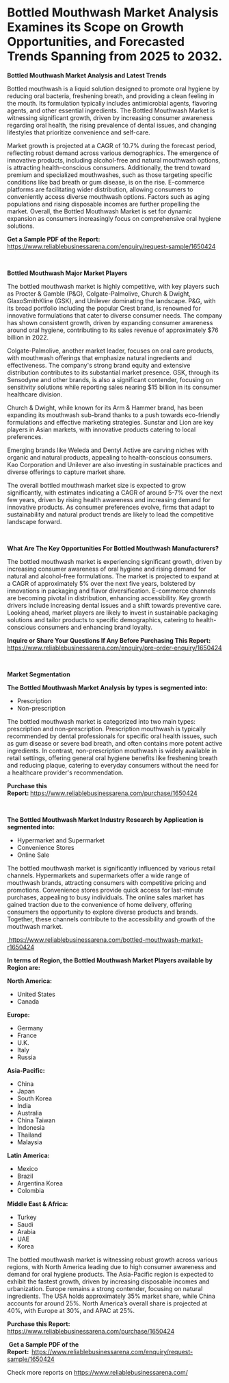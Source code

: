 <p><h1>Bottled Mouthwash Market Analysis Examines its Scope on Growth Opportunities, and Forecasted Trends Spanning from 2025 to 2032.</h1></p><p><strong>Bottled Mouthwash Market Analysis and Latest Trends</strong></p>
<p><p>Bottled mouthwash is a liquid solution designed to promote oral hygiene by reducing oral bacteria, freshening breath, and providing a clean feeling in the mouth. Its formulation typically includes antimicrobial agents, flavoring agents, and other essential ingredients. The Bottled Mouthwash Market is witnessing significant growth, driven by increasing consumer awareness regarding oral health, the rising prevalence of dental issues, and changing lifestyles that prioritize convenience and self-care.</p><p>Market growth is projected at a CAGR of 10.7% during the forecast period, reflecting robust demand across various demographics. The emergence of innovative products, including alcohol-free and natural mouthwash options, is attracting health-conscious consumers. Additionally, the trend toward premium and specialized mouthwashes, such as those targeting specific conditions like bad breath or gum disease, is on the rise. E-commerce platforms are facilitating wider distribution, allowing consumers to conveniently access diverse mouthwash options. Factors such as aging populations and rising disposable incomes are further propelling the market. Overall, the Bottled Mouthwash Market is set for dynamic expansion as consumers increasingly focus on comprehensive oral hygiene solutions.</p></p>
<p><strong>Get a Sample PDF of the Report:&nbsp;</strong> <a href="https://www.reliablebusinessarena.com/enquiry/request-sample/1650424?utm_campaign=3091&utm_medium=2&utm_source=Github&utm_content=ia&utm_term=23032025&utm_id=bottled-mouthwash">https://www.reliablebusinessarena.com/enquiry/request-sample/1650424</a></p>
<p>&nbsp;</p>
<p><strong>Bottled Mouthwash Major Market Players</strong></p>
<p><p>The bottled mouthwash market is highly competitive, with key players such as Procter & Gamble (P&G), Colgate-Palmolive, Church & Dwight, GlaxoSmithKline (GSK), and Unilever dominating the landscape. P&G, with its broad portfolio including the popular Crest brand, is renowned for innovative formulations that cater to diverse consumer needs. The company has shown consistent growth, driven by expanding consumer awareness around oral hygiene, contributing to its sales revenue of approximately $76 billion in 2022.</p><p>Colgate-Palmolive, another market leader, focuses on oral care products, with mouthwash offerings that emphasize natural ingredients and effectiveness. The company's strong brand equity and extensive distribution contributes to its substantial market presence. GSK, through its Sensodyne and other brands, is also a significant contender, focusing on sensitivity solutions while reporting sales nearing $15 billion in its consumer healthcare division.</p><p>Church & Dwight, while known for its Arm & Hammer brand, has been expanding its mouthwash sub-brand thanks to a push towards eco-friendly formulations and effective marketing strategies. Sunstar and Lion are key players in Asian markets, with innovative products catering to local preferences.</p><p>Emerging brands like Weleda and Dentyl Active are carving niches with organic and natural products, appealing to health-conscious consumers. Kao Corporation and Unilever are also investing in sustainable practices and diverse offerings to capture market share.</p><p>The overall bottled mouthwash market size is expected to grow significantly, with estimates indicating a CAGR of around 5-7% over the next few years, driven by rising health awareness and increasing demand for innovative products. As consumer preferences evolve, firms that adapt to sustainability and natural product trends are likely to lead the competitive landscape forward.</p></p>
<p>&nbsp;</p>
<p><strong>What Are The Key Opportunities For Bottled Mouthwash Manufacturers?</strong></p>
<p><p>The bottled mouthwash market is experiencing significant growth, driven by increasing consumer awareness of oral hygiene and rising demand for natural and alcohol-free formulations. The market is projected to expand at a CAGR of approximately 5% over the next five years, bolstered by innovations in packaging and flavor diversification. E-commerce channels are becoming pivotal in distribution, enhancing accessibility. Key growth drivers include increasing dental issues and a shift towards preventive care. Looking ahead, market players are likely to invest in sustainable packaging solutions and tailor products to specific demographics, catering to health-conscious consumers and enhancing brand loyalty.</p></p>
<p><strong>Inquire or Share Your Questions If Any Before Purchasing This Report:</strong> <a href="https://www.reliablebusinessarena.com/enquiry/pre-order-enquiry/1650424?utm_campaign=3091&utm_medium=2&utm_source=Github&utm_content=ia&utm_term=23032025&utm_id=bottled-mouthwash">https://www.reliablebusinessarena.com/enquiry/pre-order-enquiry/1650424</a></p>
<p>&nbsp;</p>
<p><strong>Market Segmentation</strong></p>
<p><strong>The Bottled Mouthwash Market Analysis by types is segmented into:</strong></p>
<p><ul><li>Prescription</li><li>Non-prescription</li></ul></p>
<p><p>The bottled mouthwash market is categorized into two main types: prescription and non-prescription. Prescription mouthwash is typically recommended by dental professionals for specific oral health issues, such as gum disease or severe bad breath, and often contains more potent active ingredients. In contrast, non-prescription mouthwash is widely available in retail settings, offering general oral hygiene benefits like freshening breath and reducing plaque, catering to everyday consumers without the need for a healthcare provider's recommendation.</p></p>
<p><strong>Purchase this Report:&nbsp;</strong><a href="https://www.reliablebusinessarena.com/purchase/1650424?utm_campaign=3091&utm_medium=2&utm_source=Github&utm_content=ia&utm_term=23032025&utm_id=bottled-mouthwash">https://www.reliablebusinessarena.com/purchase/1650424</a></p>
<p>&nbsp;</p>
<p><strong>The Bottled Mouthwash Market Industry Research by Application is segmented into:</strong></p>
<p><ul><li>Hypermarket and Supermarket</li><li>Convenience Stores</li><li>Online Sale</li></ul></p>
<p><p>The bottled mouthwash market is significantly influenced by various retail channels. Hypermarkets and supermarkets offer a wide range of mouthwash brands, attracting consumers with competitive pricing and promotions. Convenience stores provide quick access for last-minute purchases, appealing to busy individuals. The online sales market has gained traction due to the convenience of home delivery, offering consumers the opportunity to explore diverse products and brands. Together, these channels contribute to the accessibility and growth of the mouthwash market.</p></p>
<p><a href="https://www.reliablebusinessarena.com/bottled-mouthwash-market-r1650424?utm_campaign=3091&utm_medium=2&utm_source=Github&utm_content=ia&utm_term=23032025&utm_id=bottled-mouthwash">&nbsp;https://www.reliablebusinessarena.com/bottled-mouthwash-market-r1650424</a></p>
<p><strong>In terms of Region, the Bottled Mouthwash Market Players available by Region are:</strong></p>
<p>
    <p> <strong> North America: </strong>
        <ul>
            <li>United States</li>
            <li>Canada</li>
        </ul>
        </p> 
    <p> <strong> Europe: </strong>
        <ul>
            <li>Germany</li>
            <li>France</li>
            <li>U.K.</li>
            <li>Italy</li>
            <li>Russia</li>
        </ul>
        </p> 
    <p> <strong> Asia-Pacific: </strong>
        <ul>
            <li>China</li>
            <li>Japan</li>
            <li>South Korea</li>
            <li>India</li>
            <li>Australia</li>
            <li>China Taiwan</li>
            <li>Indonesia</li>
            <li>Thailand</li>
            <li>Malaysia</li>
        </ul>
        </p> 
    <p> <strong> Latin America: </strong>
        <ul>
            <li>Mexico</li>
            <li>Brazil</li>
            <li>Argentina Korea</li>
            <li>Colombia</li>
        </ul>
        </p> 
    <p> <strong> Middle East & Africa: </strong>
        <ul>
            <li>Turkey</li>
            <li>Saudi</li>
            <li>Arabia</li>
            <li>UAE</li>
            <li>Korea</li>
        </ul>
    </p>
    </p>
<p><p>The bottled mouthwash market is witnessing robust growth across various regions, with North America leading due to high consumer awareness and demand for oral hygiene products. The Asia-Pacific region is expected to exhibit the fastest growth, driven by increasing disposable incomes and urbanization. Europe remains a strong contender, focusing on natural ingredients. The USA holds approximately 35% market share, while China accounts for around 25%. North America’s overall share is projected at 40%, with Europe at 30%, and APAC at 25%.</p></p>
<p><strong>Purchase this Report: </strong><a href="https://www.reliablebusinessarena.com/purchase/1650424?utm_campaign=3091&utm_medium=2&utm_source=Github&utm_content=ia&utm_term=23032025&utm_id=bottled-mouthwash">https://www.reliablebusinessarena.com/purchase/1650424</a></p>
<p>&nbsp;<strong>Get a Sample PDF of the Report:&nbsp;&nbsp;</strong><a href="https://www.reliablebusinessarena.com/enquiry/request-sample/1650424?utm_campaign=3091&utm_medium=2&utm_source=Github&utm_content=ia&utm_term=23032025&utm_id=bottled-mouthwash">https://www.reliablebusinessarena.com/enquiry/request-sample/1650424</a></p>
<p><strong></strong></p>
<p>Check more reports on <a href="https://www.reliablebusinessarena.com/?utm_campaign=3091&utm_medium=2&utm_source=Github&utm_content=ia&utm_term=23032025&utm_id=bottled-mouthwash">https://www.reliablebusinessarena.com/</a></p>